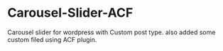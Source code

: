 # Carousel-Slider-ACF
Carousel slider for wordpress with Custom post type. also added some custom filed using ACF plugin.
